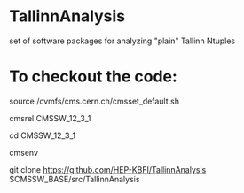 # TallinnAnalysis
set of software packages for analyzing "plain" Tallinn Ntuples

# To checkout the code:
source /cvmfs/cms.cern.ch/cmsset_default.sh

cmsrel CMSSW_12_3_1

cd CMSSW_12_3_1

cmsenv

git clone https://github.com/HEP-KBFI/TallinnAnalysis $CMSSW_BASE/src/TallinnAnalysis
